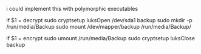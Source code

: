 i could implement this with polymorphic executables


if $1 = decrypt
sudo cryptsetup luksOpen /dev/sda1 backup
sudo mkdir -p /run/media/Backup
sudo mount /dev/mapper/backup /run/media/Backup/

if $1 = encrypt
sudo umount /run/media/Backup
sudo cryptsetup luksClose backup

